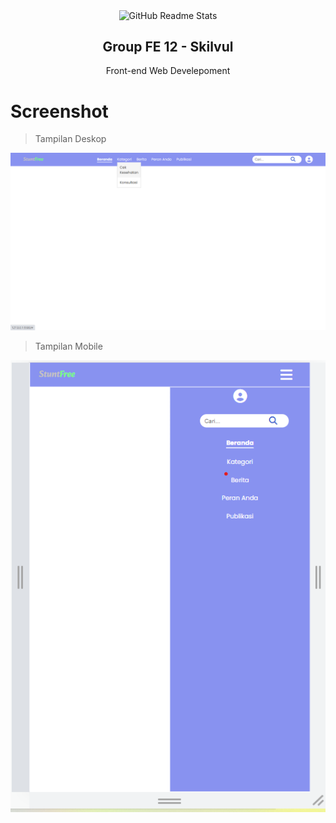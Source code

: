 <p align="center">
 <img width="100px" src="https://images.glints.com/unsafe/160x0/glints-dashboard.s3.amazonaws.com/company-logo/f8eaf75708cc7797da00a8ea864eb408.png" align="center" alt="GitHub Readme Stats" />
 <h2 align="center">Group FE 12 - Skilvul</h2>
 <p align="center">Front-end Web Develepoment</p>
</p>

# Screenshot

> Tampilan Deskop
<img src="https://raw.githubusercontent.com/Tim-FE-12-Skilvul/Group-Project-Web-Basic-Stage-CP/main/Screenshot/Deskop.png">

> Tampilan Mobile
<img src="https://raw.githubusercontent.com/Tim-FE-12-Skilvul/Group-Project-Web-Basic-Stage-CP/main/Screenshot/mobile.png">
